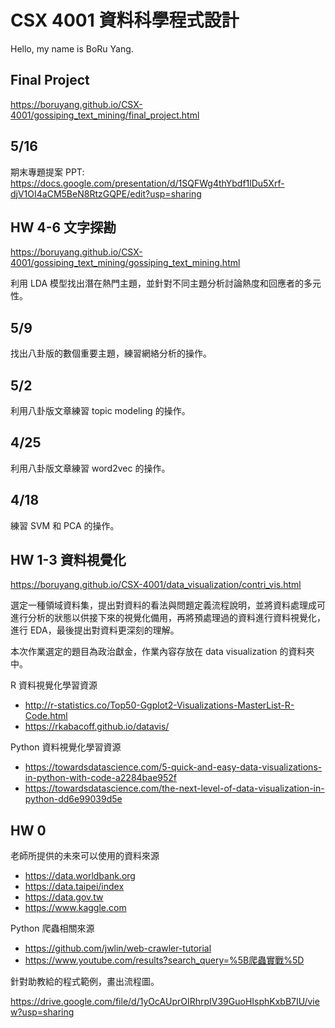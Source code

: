 # CSX 4001 資料科學程式設計

Hello, my name is BoRu Yang.

## Final Project

https://boruyang.github.io/CSX-4001/gossiping_text_mining/final_project.html

## 5/16

期末專題提案 PPT: https://docs.google.com/presentation/d/1SQFWg4thYbdf1lDu5Xrf-djV1OI4aCM5BeN8RtzGQPE/edit?usp=sharing

## HW 4-6 文字探勘
https://boruyang.github.io/CSX-4001/gossiping_text_mining/gossiping_text_mining.html

利用 LDA 模型找出潛在熱門主題，並針對不同主題分析討論熱度和回應者的多元性。

## 5/9
找出八卦版的數個重要主題，練習網絡分析的操作。

## 5/2
利用八卦版文章練習 topic modeling 的操作。

## 4/25
利用八卦版文章練習 word2vec 的操作。

## 4/18
練習 SVM 和 PCA 的操作。

## HW 1-3 資料視覺化
https://boruyang.github.io/CSX-4001/data_visualization/contri_vis.html

選定一種領域資料集，提出對資料的看法與問題定義流程說明，並將資料處理成可進行分析的狀態以供接下來的視覺化備用，再將預處理過的資料進行資料視覺化，進行 EDA，最後提出對資料更深刻的理解。

本次作業選定的題目為政治獻金，作業內容存放在 data visualization 的資料夾中。

R 資料視覺化學習資源
- http://r-statistics.co/Top50-Ggplot2-Visualizations-MasterList-R-Code.html
- https://rkabacoff.github.io/datavis/

Python 資料視覺化學習資源
- https://towardsdatascience.com/5-quick-and-easy-data-visualizations-in-python-with-code-a2284bae952f
- https://towardsdatascience.com/the-next-level-of-data-visualization-in-python-dd6e99039d5e

## HW 0
老師所提供的未來可以使用的資料來源
- https://data.worldbank.org
- https://data.taipei/index
- https://data.gov.tw
- https://www.kaggle.com

Python 爬蟲相關來源
- https://github.com/jwlin/web-crawler-tutorial
- https://www.youtube.com/results?search_query=%5B爬蟲實戰%5D

針對助教給的程式範例，畫出流程圖。

https://drive.google.com/file/d/1yOcAUprOIRhrpIV39GuoHIsphKxbB7IU/view?usp=sharing